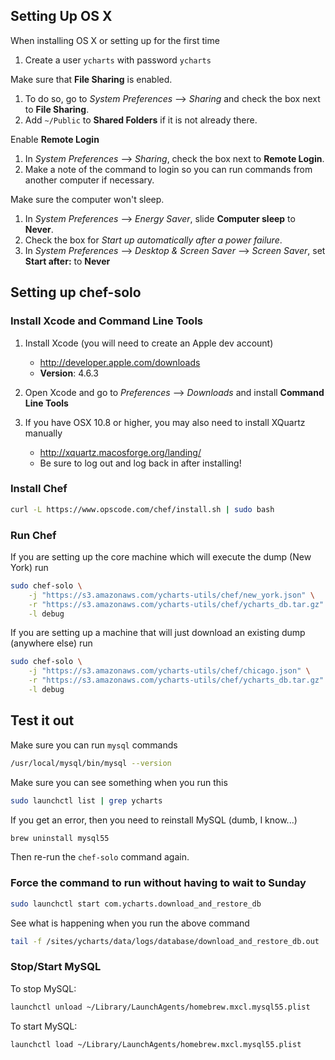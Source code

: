 ## Setting Up OS X

When installing OS X or setting up for the first time

1. Create a user `ycharts` with password `ycharts`

Make sure that **File Sharing** is enabled.

1. To do so, go to *System Preferences* --> *Sharing* and check the box next to **File Sharing**.
1. Add `~/Public` to **Shared Folders** if it is not already there.

Enable **Remote Login**

1. In *System Preferences* --> *Sharing*, check the box next to **Remote Login**.
1. Make a note of the command to login so you can run commands from another computer if necessary.

Make sure the computer won't sleep.

1. In *System Preferences* --> *Energy Saver*, slide **Computer sleep** to **Never**.
1. Check the box for *Start up automatically after a power failure*.
1. In *System Preferences* --> *Desktop & Screen Saver* --> *Screen Saver*, set **Start after:** to **Never**

## Setting up chef-solo

### Install Xcode and Command Line Tools

1. Install Xcode (you will need to create an Apple dev account)
    - http://developer.apple.com/downloads
    - **Version**: 4.6.3

1. Open Xcode and go to *Preferences* --> *Downloads* and install **Command Line Tools**

1. If you have OSX 10.8 or higher, you may also need to install XQuartz manually
    - http://xquartz.macosforge.org/landing/
    - Be sure to log out and log back in after installing!

### Install Chef

```bash
curl -L https://www.opscode.com/chef/install.sh | sudo bash
```

### Run Chef

If you are setting up the core machine which will execute the dump (New York) run

```bash
sudo chef-solo \
    -j "https://s3.amazonaws.com/ycharts-utils/chef/new_york.json" \
    -r "https://s3.amazonaws.com/ycharts-utils/chef/ycharts_db.tar.gz" \
    -l debug
```

If you are setting up a machine that will just download an existing dump (anywhere else) run

```bash
sudo chef-solo \
    -j "https://s3.amazonaws.com/ycharts-utils/chef/chicago.json" \
    -r "https://s3.amazonaws.com/ycharts-utils/chef/ycharts_db.tar.gz" \
    -l debug
```

## Test it out

Make sure you can run `mysql` commands

```bash
/usr/local/mysql/bin/mysql --version
```

Make sure you can see something when you run this
```bash
sudo launchctl list | grep ycharts

```

If you get an error, then you need to reinstall MySQL (dumb, I know...)

```bash
brew uninstall mysql55
```

Then re-run the `chef-solo` command again.

### Force the command to run without having to wait to Sunday

```bash
sudo launchctl start com.ycharts.download_and_restore_db
```

See what is happening when you run the above command

```bash
tail -f /sites/ycharts/data/logs/database/download_and_restore_db.out
```

### Stop/Start MySQL

To stop MySQL:

```bash
launchctl unload ~/Library/LaunchAgents/homebrew.mxcl.mysql55.plist
```

To start MySQL:

```bash
launchctl load ~/Library/LaunchAgents/homebrew.mxcl.mysql55.plist
```